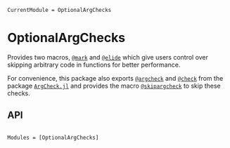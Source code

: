 ```@meta
CurrentModule = OptionalArgChecks
```

# OptionalArgChecks

Provides two macros, [`@mark`](@ref) and [`@elide`](@ref) which give users control over
skipping arbitrary code in functions for better performance.

For convenience, this package also exports [`@argcheck`](https://github.com/jw3126/ArgCheck.jl)
and [`@check`](https://github.com/jw3126/ArgCheck.jl) from the package
[`ArgCheck.jl`](https://github.com/jw3126/ArgCheck.jl) and provides the macro
[`@skipargcheck`](@ref) to skip these checks.

## API

```@index
```

```@autodocs
Modules = [OptionalArgChecks]
```
